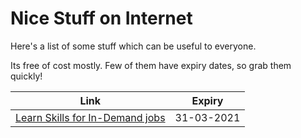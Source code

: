 # Nice Stuff on Internet

Here's a list of some stuff which can be useful to everyone.

Its free of cost mostly. Few of them have expiry dates, so grab them quickly!

| Link                                                                                                                                                                                            | Expiry     |
| ----------------------------------------------------------------------------------------------------------------------------------------------------------------------------------------------- | ---------- |
| [Learn Skills for In-Demand jobs](https://opportunity.linkedin.com/skills-for-in-demand-jobs?ocid=FY2109NL_ema_rmc_win_50266_2157014_16465_en-in_MD2-A&zuid=10EB0A2ABD3EA3A6891F87FB0A373650C6) | 31-03-2021 |
